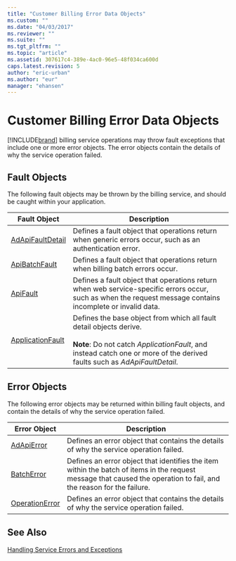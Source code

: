 ```yaml
---
title: "Customer Billing Error Data Objects"
ms.custom: ""
ms.date: "04/03/2017"
ms.reviewer: ""
ms.suite: ""
ms.tgt_pltfrm: ""
ms.topic: "article"
ms.assetid: 307617c4-389e-4ac0-96e5-48f034ca600d
caps.latest.revision: 5
author: "eric-urban"
ms.author: "eur"
manager: "ehansen"
---
```

# Customer Billing Error Data Objects
[!INCLUDE[brand](../billing-api/includes/brand.md)] billing service operations may throw fault exceptions that include one or more error objects. The error objects contain the details of why the service operation failed.

## Fault Objects
The following fault objects may be thrown by the billing service, and should be caught within your application.

|Fault Object|Description|
|----------------|---------------|
|[AdApiFaultDetail](../billing-api/adapifaultdetail-data-object.md)|Defines a fault object that operations return when generic errors occur, such as an authentication error.|
|[ApiBatchFault](../billing-api/apibatchfault-data-object.md)|Defines a fault object that operations return when billing batch errors occur.|
|[ApiFault](../billing-api/apifault-data-object.md)|Defines a fault object that operations return when web service-specific errors occur, such as when the request message contains incomplete or invalid data.|
|[ApplicationFault](../billing-api/applicationfault-data-object.md)|Defines the base object from which all fault detail objects derive.<br /><br />**Note**: Do not catch *ApplicationFault*, and instead catch one or more of the derived faults such as *AdApiFaultDetail*.|

## Error Objects
The following error objects may be returned within billing fault objects, and contain the details of why the service operation failed.

|Error Object|Description|
|----------------|---------------|
|[AdApiError](../billing-api/adapierror-data-object.md)|Defines an error object that contains the details of why the service operation failed.|
|[BatchError](../billing-api/batcherror-data-object.md)|Defines an error object that identifies the item within the batch of items in the request message that caused the operation to fail, and the reason for the failure.|
|[OperationError](../billing-api/operationerror-data-object.md)|Defines an error object that contains the details of why the service operation failed.|

## See Also
[Handling Service Errors and Exceptions](https://msdn.microsoft.com/library/bing-ads-error-handling-guide.aspx)

